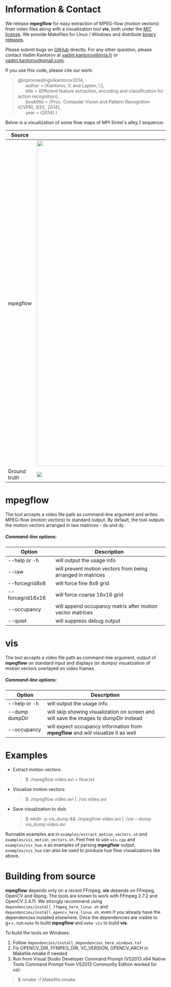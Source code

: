 # Information & Contact

We release **mpegflow** for easy extraction of MPEG-flow (motion vectors) from video files along with a visualization tool **vis**, both under the [MIT license](http://github.com/vadimkantorov/mpegflow/blob/master/LICENSE). We provide Makefiles for Linux / Windows and distribute [binary releases](http://github.com/vadimkantorov/mpegflow/releases).

Please submit bugs on [GitHub](http://github.com/vadimkantorov/mpeflow/issues) directly. For any other question, please contact Vadim Kantorov at vadim.kantorov@inria.fr or vadim.kantorov@gmail.com.

If you use this code, please cite our work:

> @inproceedings{kantorov2014,  
&nbsp;&nbsp;&nbsp;&nbsp;&nbsp;&nbsp;author = {Kantorov, V. and Laptev, I.},  
&nbsp;&nbsp;&nbsp;&nbsp;&nbsp;&nbsp;title = {Efficient feature extraction, encoding and classification for action recognition},  
&nbsp;&nbsp;&nbsp;&nbsp;&nbsp;&nbsp;booktitle = {Proc. Computer Vision and Pattern Recognition (CVPR), IEEE, 2014},  
&nbsp;&nbsp;&nbsp;&nbsp;&nbsp;&nbsp;year = {2014}
}


Below is a visualization of some flow maps of MPI Sintel's *alley_1* sequence:

Source | 3 | 15 | 50
--- | --- | --- | ---
mpegflow | <img src="https://raw.githubusercontent.com/vadimkantorov/mpegflow/master/examples/mpi_sintel_final_alley_1_vis_hue_examples/000003.png" width="1024" /> | <img src="https://raw.githubusercontent.com/vadimkantorov/mpegflow/master/examples/mpi_sintel_final_alley_1_vis_hue_examples/000015.png" width="1024" /> | <img src="https://raw.githubusercontent.com/vadimkantorov/mpegflow/master/examples/mpi_sintel_final_alley_1_vis_hue_examples/000050.png" width="1024" />
Ground truth | ![](https://raw.githubusercontent.com/vadimkantorov/mpegflow/master/examples/mpi_sintel_final_alley_1_vis_hue_examples/gt_frame_0002.png) | ![](https://raw.githubusercontent.com/vadimkantorov/mpegflow/master/examples/mpi_sintel_final_alley_1_vis_hue_examples/gt_frame_0014.png) | ![](https://raw.githubusercontent.com/vadimkantorov/mpegflow/master/examples/mpi_sintel_final_alley_1_vis_hue_examples/gt_frame_0049.png)

# mpegflow
The tool accepts a video file path as command-line argument and writes MPEG-flow (motion vectors) to standard output. By default, the tool outputs the motion vectors arranged in two matrices - dx and dy.

##### Command-line options:

Option | Description
--- | ---
--help or -h | will output the usage info
--raw | will prevent motion vectors from being arranged in matrices
--forcegrid8x8 | will force fine 8x8 grid
--forcegrid16x16 | will force coarse 16x16 grid
--occupancy | will append occupancy matrix after motion vector matrices
--quiet | will suppress debug output

# vis
The tool accepts a video file path as command-line argument, output of **mpegflow** on standard input and displays (or dumps) visualization of motion vectors overlayed on video frames.

##### Command-line options:

Option | Description
--- | ---
--help or -h | will output the usage info
--dump dumpDir | will skip showing visualization on screen and will save the images to dumpDir instead
--occupancy | will expect occupancy information from **mpegflow** and will visualize it as well

# Examples
- Extract motion vectors:
    > $ ./mpegflow video.avi > flow.txt

- Visualize motion vectors:
    > $ ./mpegflow video.avi | ./vis video.avi

- Save visualization to disk:
    > $ mkdir -p vis_dump && ./mpegflow video.avi | ./vis --dump vis_dump video.avi

Runnable examples are in ```examples/extract_motion_vectors.sh``` and ```examples/vis_motion_vectors.sh```. Feel free to use ```vis.cpp``` and ```examples/vis_hue.m``` as examples of parsing **mpegflow** output. ```examples/vis_hue``` can also be used to produce hue flow visualizations like above.

# Building from source
**mpegflow** depends only on a recent FFmpeg, **vis** depends on FFmpeg, OpenCV and libpng. The tools are known to work with FFmpeg 2.7.2 and OpenCV 2.4.11. We strongly recommend using ```dependencies/install_ffmpeg_here_linux.sh``` and ```dependencies/install_opencv_here_linux.sh```, even if you already have the dependencies installed elsewhere. Once the dependencies are visible to g++, run ```make``` to build **mpegflow** and ```make vis``` to build **vis**.

To build the tools on Windows:

1. Follow ```dependencies/install_dependencies_here_windows.txt```
2. Fix OPENCV_DIR, FFMPEG_DIR, VC_VERSION, OPENCV_ARCH in Makefile.nmake if needed
3. Run from Visual Studio Developer Command Prompt (VS2013 x64 Native Tools Command Prompt from VS2013 Community Edition worked for us):

 > $ nmake -f Makefile.nmake
